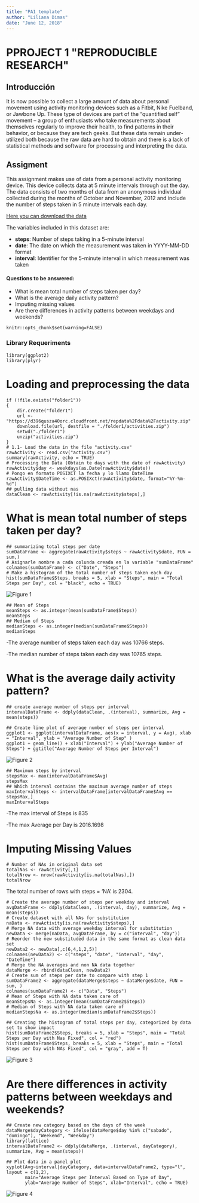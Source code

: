 ```yaml
---
title: "PA1_template"
author: "Liliana Dimas"
date: "June 12, 2018"
---
```

# PPROJECT 1 "REPRODUCIBLE RESEARCH"
## Introducción
It is now possible to collect a large amount of data about personal movement using activity monitoring devices such as a Fitbit, Nike Fuelband, or Jawbone Up. These type of devices are part of the “quantified self” movement – a group of enthusiasts who take measurements about themselves regularly to improve their health, to find patterns in their behavior, or because they are tech geeks. But these data remain under-utilized both because the raw data are hard to obtain and there is a lack of statistical methods and software for processing and interpreting the data.

## Assigment 
This assignment makes use of data from a personal activity monitoring device. This device collects data at 5 minute intervals through out the day. The data consists of two months of data from an anonymous individual collected during the months of October and November, 2012 and include the number of steps taken in 5 minute intervals each day.

[Here you can download the data](https://d396qusza40orc.cloudfront.net/repdata%2Fdata%2Factivity.zip)

The variables included in this dataset are:

- **steps**: Number of steps taking in a 5-minute interval  
- **date**: The date on which the measurement was taken in YYYY-MM-DD format
- **interval**: Identifier for the 5-minute interval in which measurement was taken


#### Questions to be answered:

- What is mean total number of steps taken per day?
- What is the average daily activity pattern?
- Imputing missing values
- Are there differences in activity patterns between weekdays and weekends?
```{r}
knitr::opts_chunk$set(warning=FALSE)
```
### Library Requeriments 
```{r}
library(ggplot2)
library(plyr)
```
# Loading and preprocessing the data
```{r}
if (!file.exists("folder1"))
{
    dir.create("folder1")
    url <-  "https://d396qusza40orc.cloudfront.net/repdata%2Fdata%2Factivity.zip"
    download.file(url, destfile = "./folder1/activities.zip")
    setwd("./folder1")
    unzip("activities.zip")
}
# 1.1- Load the data in the file "activity.csv"
rawActivity <- read.csv("activity.csv")
summary(rawActivity, echo = TRUE)
# Processing the Data (Obtain te days with the date of rawActivity)
rawActivity$day <- weekdays(as.Date(rawActivity$date))
# Pongo en formato POSIXCT la fecha y lo llamo DateTime
rawActivity$DateTime <- as.POSIXct(rawActivity$date, format="%Y-%m-%d")
## pulling data without nas
dataClean <- rawActivity[!is.na(rawActivity$steps),]
```
# What is mean total number of steps taken per day?
```{r}
## summarizing total steps per date
sumDataFrame <- aggregate(rawActivity$steps ~ rawActivity$date, FUN = sum,)
# Asignarle nombre a cada colunda creada en la variable "sumDataFrame"
colnames(sumDataFrame) <- c("Date", "Steps")
# Make a histogram of the total number of steps taken each day
hist(sumDataFrame$Steps, breaks = 5, xlab = "Steps", main = "Total Steps per Day", col = "black", echo = TRUE)
```
![Figure 1](https://raw.githubusercontent.com/LilianaDJ/Project01_ReproducibleResearch/master/figures/Rplot1.jpeg)
```{r}
## Mean of Steps
meanSteps <- as.integer(mean(sumDataFrame$Steps))
meanSteps
## Median of Steps
medianSteps <- as.integer(median(sumDataFrame$Steps))
medianSteps
```
-The average number of steps taken each day was 10766 steps.

-The median number of steps taken each day was 10765 steps.

# What is the average daily activity pattern?
```{r}
## create average number of steps per interval
intervalDataFrame <- ddply(dataClean, .(interval), summarize, Avg = mean(steps))
```
```{r}
## Create line plot of average number of steps per interval
ggplot1 <- ggplot(intervalDataFrame, aes(x = interval, y = Avg), xlab = "Interval", ylab = "Average Number of Step" ) 
ggplot1 + geom_line() + xlab("Interval") + ylab("Average Number of Steps") + ggtitle("Average Number of Steps per Interval") 
```
![Figure 2](https://github.com/LilianaDJ/Project01_ReproducibleResearch/blob/master/figures/Rplot2.jpeg?raw=true)
```{r}
## Maximum steps by interval
stepsMax <- max(intervalDataFrame$Avg)
stepsMax
## Which interval contains the maximum average number of steps
maxIntervalSteps <- intervalDataFrame[intervalDataFrame$Avg == stepsMax,]
maxIntervalSteps
``` 
-The max interval of Steps is 835 

-The max Average per Day is 2016.1698

# Imputing Missing Values 
```{r}
# Number of NAs in original data set
totalNas <- rawActivity[,1]
totalNrow <- nrow(rawActivity[is.na(totalNas),])
totalNrow
```
The total number of rows with steps = ‘NA’ is 2304.
```{r}
# Create the average number of steps per weekday and interval
avgDataFrame <- ddply(dataClean, .(interval, day), summarize, Avg = mean(steps))
# Create dataset with all NAs for substitution
naData <- rawActivity[is.na(rawActivity$steps),]
# Merge NA data with average weekday interval for substitution
newData <- merge(naData, avgDataFrame, by = c("interval", "day"))
# Reorder the new substituded data in the same format as clean data set
newData2 <- newData[,c(6,4,1,2,5)]
colnames(newData2) <- c("steps", "date", "interval", "day", "DateTime")
# Merge the NA averages and non NA data together
dataMerge <- rbind(dataClean, newData2)
# Create sum of steps per date to compare with step 1
sumDataFrame2 <- aggregate(dataMerge$steps ~ dataMerge$date, FUN = sum, )
colnames(sumDataFrame2) <- c("Data", "Steps")
# Mean of Steps with NA data taken care of
meanStepsNa <- as.integer(mean(sumDataFrame2$Steps))
# Median of Steps with NA data taken care of
medianStepsNa <- as.integer(median(sumDataFrame2$Steps))
```

```{r}
## Creating the histogram of total steps per day, categorized by data set to show impact
hist(sumDataFrame2$Steps, breaks = 5, xlab = "Steps", main = "Total Steps per Day with Nas Fixed", col = "red")
hist(sumDataFrame$Steps, breaks = 5, xlab = "Steps", main = "Total Steps per Day with NAs Fixed", col = "gray", add = T)
```
![Figure 3](https://github.com/LilianaDJ/Project01_ReproducibleResearch/blob/master/figures/Rplot3.jpeg?raw=true)
# Are there differences in activity patterns between weekdays and weekends?
```{r}
## Create new category based on the days of the week
dataMerge$dayCategory <- ifelse(dataMerge$day %in% c("sabado", "domingo"), "Weekend", "Weekday")
library(lattice) 
intervalDataFrame2 <- ddply(dataMerge, .(interval, dayCategory), summarize, Avg = mean(steps))
```
```{r}
## Plot data in a panel plot
xyplot(Avg~interval|dayCategory, data=intervalDataFrame2, type="l",  layout = c(1,2),
       main="Average Steps per Interval Based on Type of Day", 
       ylab="Average Number of Steps", xlab="Interval", echo = TRUE)
```
![Figure 4](https://github.com/LilianaDJ/Project01_ReproducibleResearch/blob/master/figures/Rplot4.jpeg?raw=true)
